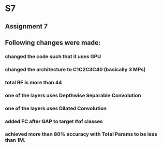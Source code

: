 # S7

## Assignment 7
## Following changes were made:

### changed the code such that it uses GPU
### changed the architecture to C1C2C3C40 (basically 3 MPs)
### total RF is more than 44
### one of the layers uses Depthwise Separable Convolution
### one of the layers uses Dilated Convolution
### added FC after GAP to target #of classes
### achieved more than 80% accuracy with Total Params to be less than 1M.
